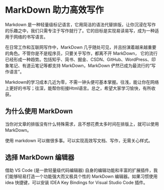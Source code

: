 # MarkDown 助力高效写作

Markdown 是一种轻量级标记语言，它用简洁的语法代替排版，让你沉浸在写作的乐趣之中，我们只需专注于写作就行了。它的目标是实现易读易写，成为一种适用于网络的书写语言。

在日常工作和互联网写作中，MarkDown 几乎随处可见，并且扮演着越来越重要的角色。不管你是不是程序员，只要关乎写作，都离不开 MarkDown， 它的流行已经形成一种趋势。包括知乎、简书、掘金、CSDN、GitHub、WordPress、印象笔记、有道云笔记等都支持 MarkDown，MarkDown 俨然已成为最流行的“写作语言”。

Markdown的学习成本几近为零，不需一钟头便可基本掌握。往浅，能让你在网络上更好的书写；往深，能帮你衔接Html语言。总之，希望大家学习愉快，有所收获。

## 为什么使用 MarkDown

当你对文章的排版没有什么特殊需求，且不想花费太多时间在排版上，就可以使用 MarkDown。

使用 markdown 可以做很多事。可以实现高效写文档、写作，无需关心样式。

## 选择 MarkDown 编辑器

借助 VS Code (是一款轻量级代码编辑器) 自身的编辑功能和丰富的扩展插件，我们能够轻易打造一个功能强大而又极具个性的 MarkDown 编辑器。如果习惯使用 idea 快捷键，可以安装 IDEA Key Bindings for Visual Studio Code 插件。

